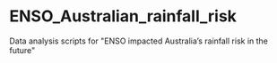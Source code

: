 # ENSO_Australian_rainfall_risk
Data analysis scripts for "ENSO impacted Australia’s rainfall risk in the future"

